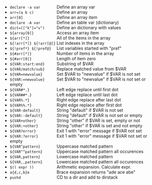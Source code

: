 * `declare -a var       ` Define an array var
* `arr=(a b c)          ` Define an array
* `arr[0]               ` Define an array item
* `declare -A var       ` Define an table var (dictionary)
* `dict=(["k"]="v")     ` Define an dictionary with values
* `${array[0]}          ` Access an array item
* `${arr[*]}            ` All of the items in the array
* `${!arr[*]} ${!arr[@]}` List indexes in the array
* `${!pref*} ${!pref@}  ` List variables started with "pref"
* `${#arr[*]}           ` Number of items in the array
* `${#arr[0]}           ` Length of item zero
* `${VAR:start:end}     ` Substring of $VAR
* `${VAR/match/sub}     ` Replace matched value from $VAR
* `${VAR=newvalue}      ` Set $VAR to "newvalue" if $VAR is not set
* `${VAR:=newvalue}     ` Set $VAR to "newvalue" if $VAR is not set or empty
* `${VAR#*.}            ` Left edge replace until first dot
* `${VAR##*.}           ` Left edge replace until last dot
* `${VAR%.*}            ` Right edge replace after last dot
* `${VAR%%.*}           ` Right edge replace after first dot
* `${VAR-default}       ` String "default" if $VAR is not set
* `${VAR:-default}      ` String "default" if $VAR is not set or empty
* `${VAR+other}         ` String "other" if $VAR is set, empty or not
* `${VAR:+other}        ` String "other" if $VAR is set and not empty
* `${VAR?error}         ` Exit 1 with "error" message if $VAR not set
* `${VAR:?error}        ` Exit 1 with "error" message if $VAR not set or empty
* `${VAR^pattern}       ` Uppercase matched pattern
* `${VAR^^pattern}      ` Uppercase matched pattern all occurences
* `${VAR,pattern}       ` Lowercase matched pattern
* `${VAR,,pattern}      ` Lowercase matched pattern all occurences
* `$(( expr ))          ` Arithmetic expansion. Calculate expr.
* `a{d,c,b}e            ` Brace expansion returns "ade ace abe"
* `pushd                ` CD to a dir and add to dirstack



